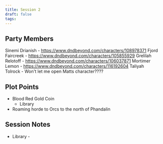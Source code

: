 ```yaml
---
title: Session 2
draft: false
tags:
---
```


**Party Members**
---
Sinemi Drianish - https://www.dndbeyond.com/characters/108978371
Fjord Faircreek - https://www.dndbeyond.com/characters/105855929
Grelilah Relotoff - https://www.dndbeyond.com/characters/106037871
Mortimer Lemon - https://www.dndbeyond.com/characters/116192604
Taliyah Tolrock - Won't let me open Matts character????

**Plot Points**
---
- Blood Red Gold Coin
	- Library
- Roaming horde to Orcs to the north of Phandalin

**Session Notes**
---
- Library - 